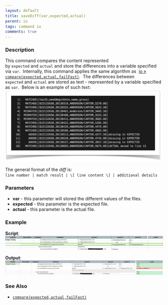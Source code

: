 ```yaml
---
layout: default
title: saveDiff(var,expected,actual)
parent: io
tags: command io
comments: true
---
```



### Description
This command compares the content represented by `expected` and `actual` and store the differences into a variable 
specified via `var`.  Internally, this command applies the same algorithm as 
[io &raquo; `compare(expected,actual,failFast)`](compare(expected,actual,failFast)).  The differences between 
`expected` and `actual` are stored as text - represented by a variable specified as `var`.  Below is an example of 
such text:
![example](image/saveDiff_01.png)

The general format of the _diff_ is:<br/>
`line number | match result | \[ line content \] | additional details`


### Parameters
- **var** \- this parameter will stored the different values of the files.
- **expected** \- this parameter is the expected file.
- **actual** - this parameter is the actual file.


### Example
**Script**:<br/>
![script](image/saveDiff_02.png)

**Output**:<br/>
![output](image/saveDiff_03.png)


### See Also
- [`compare(expected,actual,failFast)`](compare(expected,actual,failFast))
